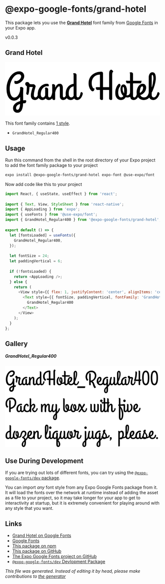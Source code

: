 # @expo-google-fonts/grand-hotel

This package lets you use the [**Grand Hotel**](https://fonts.google.com/specimen/Grand+Hotel) font family from [Google Fonts](https://fonts.google.com/) in your Expo app.

v0.0.3

## Grand Hotel

![Grand Hotel](./font-family.png)

This font family contains [1 style](#gallery).

- `GrandHotel_Regular400`

## Usage

Run this command from the shell in the root directory of your Expo project to add the font family package to your project
```sh
expo install @expo-google-fonts/grand-hotel expo-font @use-expo/font
```

Now add code like this to your project
```js
import React, { useState, useEffect } from 'react';

import { Text, View, StyleSheet } from 'react-native';
import { AppLoading } from 'expo';
import { useFonts } from '@use-expo/font';
import { GrandHotel_Regular400 } from '@expo-google-fonts/grand-hotel';

export default () => {
  let [fontsLoaded] = useFonts({
    GrandHotel_Regular400,
  });

  let fontSize = 24;
  let paddingVertical = 6;

  if (!fontsLoaded) {
    return <AppLoading />;
  } else {
    return (
      <View style={{ flex: 1, justifyContent: 'center', alignItems: 'center' }}>
        <Text style={{ fontSize, paddingVertical, fontFamily: 'GrandHotel_Regular400' }}>
          GrandHotel_Regular400
        </Text>
      </View>
    );
  }
};

```

## Gallery

##### GrandHotel_Regular400
![GrandHotel_Regular400](./0804e7944e677d28eec42a45ba39935faadd27b2b1a8aab2e96c1736b7bb4e2d.ttf.png)


## Use During Development

If you are trying out lots of different fonts, you can try using the [`@expo-google-fonts/dev` package](https://github.com/expo/google-fonts/tree/master/font-packages/dev#readme).

You can import *any* font style from any Expo Google Fonts package from it. It will load the fonts
over the network at runtime instead of adding the asset as a file to your project, so it may take longer
for your app to get to interactivity at startup, but it is extremely convenient
for playing around with any style that you want.

## Links

- [Grand Hotel on Google Fonts](https://fonts.google.com/specimen/Grand+Hotel)
- [Google Fonts](https://fonts.google.com/)
- [This package on npm](https://www.npmjs.com/package/@expo-google-fonts/grand-hotel)
- [This package on GitHub](https://github.com/expo/google-fonts/tree/master/font-packages/grand-hotel)
- [The Expo Google Fonts project on GitHub](https://github.com/expo/google-fonts)
- [`@expo-google-fonts/dev` Devlopment Package](https://github.com/expo/google-fonts/tree/master/font-packages/dev)


*This file was generated. Instead of editing it by head, please make contributions to [the generator](https://github.com/expo/google-fonts/tree/master/packages/generator)*
